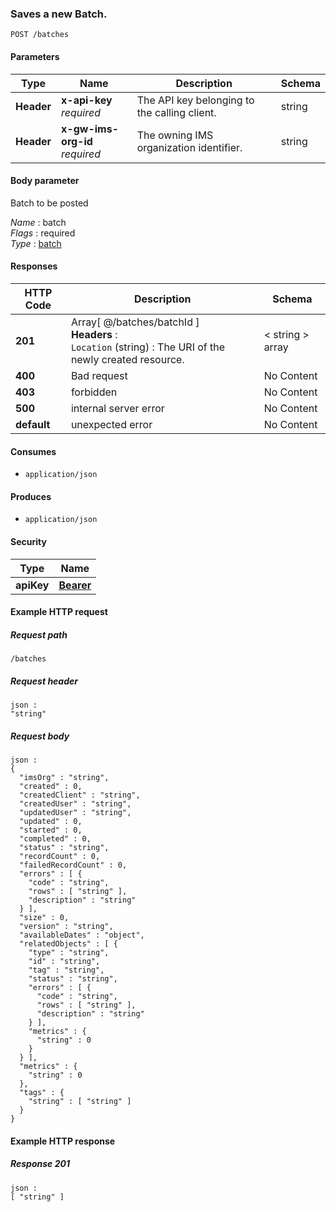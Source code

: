 
<a name="post_batch"></a>
### Saves a new Batch.
```
POST /batches
```


#### Parameters

|Type|Name|Description|Schema|
|---|---|---|---|
|**Header**|**x-api-key**  <br>*required*|The API key belonging to the calling client.|string|
|**Header**|**x-gw-ims-org-id**  <br>*required*|The owning IMS organization identifier.|string|


#### Body parameter
Batch to be posted

*Name* : batch  
*Flags* : required  
*Type* : [batch](../definitions/batch.md#batch)


#### Responses

|HTTP Code|Description|Schema|
|---|---|---|
|**201**|Array[ @/batches/batchId ]  <br>**Headers** :   <br>`Location` (string) : The URI of the newly created resource.|< string > array|
|**400**|Bad request|No Content|
|**403**|forbidden|No Content|
|**500**|internal server error|No Content|
|**default**|unexpected error|No Content|


#### Consumes

* `application/json`


#### Produces

* `application/json`


#### Security

|Type|Name|
|---|---|
|**apiKey**|**[Bearer](security.md#bearer)**|


#### Example HTTP request

##### Request path
```
/batches
```


##### Request header
```
json :
"string"
```


##### Request body
```
json :
{
  "imsOrg" : "string",
  "created" : 0,
  "createdClient" : "string",
  "createdUser" : "string",
  "updatedUser" : "string",
  "updated" : 0,
  "started" : 0,
  "completed" : 0,
  "status" : "string",
  "recordCount" : 0,
  "failedRecordCount" : 0,
  "errors" : [ {
    "code" : "string",
    "rows" : [ "string" ],
    "description" : "string"
  } ],
  "size" : 0,
  "version" : "string",
  "availableDates" : "object",
  "relatedObjects" : [ {
    "type" : "string",
    "id" : "string",
    "tag" : "string",
    "status" : "string",
    "errors" : [ {
      "code" : "string",
      "rows" : [ "string" ],
      "description" : "string"
    } ],
    "metrics" : {
      "string" : 0
    }
  } ],
  "metrics" : {
    "string" : 0
  },
  "tags" : {
    "string" : [ "string" ]
  }
}
```


#### Example HTTP response

##### Response 201
```
json :
[ "string" ]
```



